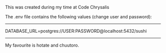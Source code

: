 This was created during my time at Code Chrysalis

The .env file contains the following values (change user and password):
*****
DATABASE_URL=postgres://USER:PASSWORD@localhost:5432/sushi
*****

My favourite is hotate and chuutoro.


